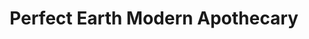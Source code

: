 ---
title: "Perfect Earth Modern Apothecary"
url: /south-ogden/perfect-earth-modern-apothecary/
shop: Hanf
---